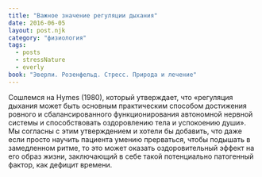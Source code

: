 ```yaml
---
title: "Важное значение регуляции дыхания"
date: 2016-06-05
layout: post.njk
category: "физиология"
tags:
  - posts
  - stressNature
  - everly
book: "Эверли. Розенфельд. Стресс. Природа и лечение"
---
```


Сошлемся на Hymes (1980), который утверждает, что «регуляция дыхания может быть основным практическим способом достижения ровного и сбалансированного функционирования автономной нервной системы и способствовать оздоровлению тела и успокоению души». Мы согласны с этим утверждением и хотели бы добавить, что даже если просто научить пациента умению прерваться, чтобы подышать в замедленном ритме, то это может оказать оздоровительный эффект на его образ жизни, заключающий в себе такой потенциально патогенный фактор, как дефицит времени.
